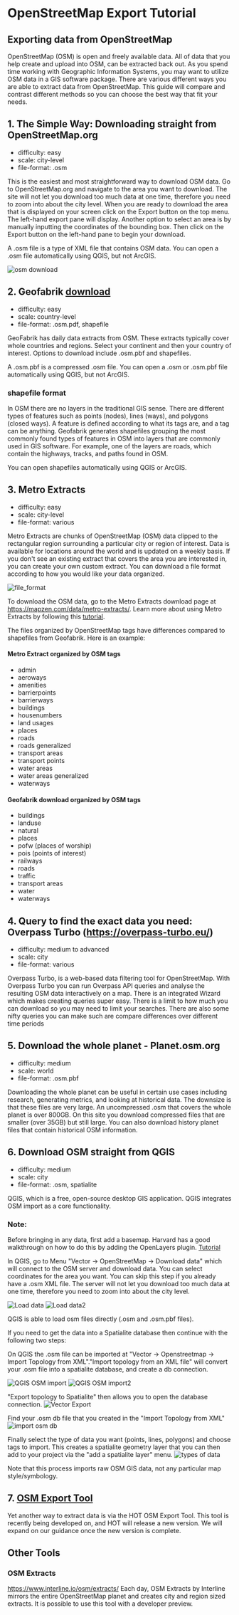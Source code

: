 # OpenStreetMap Export Tutorial

## Exporting data from OpenStreetMap

OpenStreetMap (OSM) is open and freely available data. All of data that you help create and upload into OSM, can be extracted back out. As you spend time working with Geographic Information Systems, you may want to utilize OSM data in a GIS software package. There are various different ways you are able to extract data from OpenStreetMap. This guide will compare and contrast different methods so you can choose the best way that fit your needs.

## 1. The Simple Way: Downloading straight from OpenStreetMap.org

- difficulty: easy
- scale: city-level
- file-format: .osm

This is the easiest and most straightforward way to download OSM data. Go to OpenStreetMap.org and navigate to the area you want to download. The site will not let you download too much data at one time, therefore you need to zoom into about the city level. When you are ready to download the area that is displayed on your screen click on the Export button on the top menu. The left-hand export pane will display. Another option to select an area is by manually inputting the coordinates of the bounding box. Then click on the Export button on the left-hand pane to begin your download. 

A .osm file is a type of XML file that contains OSM data. You can open a .osm file automatically using QGIS, but not ArcGIS.

![osm download](assets/osm_website_export_annotated.png)

## 2. Geofabrik [download](http://download.geofabrik.de/)

- difficulty: easy
- scale: country-level
- file-format: .osm.pdf, shapefile

GeoFabrik has daily data extracts from OSM. These extracts typically cover whole countries and regions. Select your continent and then your country of interest. Options to download include .osm.pbf and shapefiles. 

A .osm.pbf is a compressed .osm file.  You can open a .osm or .osm.pbf file automatically using QGIS, but not ArcGIS.

### shapefile format
In OSM there are no layers in the traditional GIS sense. There are different types of features such as points (nodes), lines (ways), and polygons (closed ways). A feature is defined according to what its tags are, and a tag can be anything. Geofabrik generates shapefiles grouping the most commonly found types of features in OSM into layers that are commonly used in GIS software. For example, one of the layers are roads, which contain the highways, tracks, and paths found in OSM.

You can open shapefiles automatically using QGIS or ArcGIS.

## 3. Metro Extracts

- difficulty: easy
- scale: city-level
- file-format: various

Metro Extracts are chunks of OpenStreetMap (OSM) data clipped to the rectangular region surrounding a particular city or region of interest. Data is available for locations around the world and is updated on a weekly basis. If you don't see an existing extract that covers the area you are interested in, you can create your own custom extract. You can download a file format according to how you would like your data organized.

![file_format](assets/fileformat.png)

To download the OSM data, go to the Metro Extracts download page at https://mapzen.com/data/metro-extracts/. Learn more about using Metro Extracts by following this [tutorial](https://mapzen.com/documentation/metro-extracts/tutorial/).

The files organized by OpenStreetMap tags have differences compared to shapefiles from Geofabrik. Here is an example:

#### Metro Extract organized by OSM tags
- admin
- aeroways
- amenities
- barrierpoints
- barrierways
- buildings
- housenumbers
- land usages
- places
- roads
- roads generalized
- transport areas
- transport points
- water areas
- water areas generalized
- waterways

#### Geofabrik download organized by OSM tags

- buildings
- landuse
- natural
- places
- pofw (places of worship)
- pois (points of interest)
- railways
- roads
- traffic
- transport areas
- water
- waterways

## 4. Query to find the exact data you need: Overpass Turbo (https://overpass-turbo.eu/)

- difficulty: medium to advanced
- scale: city
- file-format: various

Overpass Turbo, is a web-based data filtering tool for OpenStreetMap. With Overpass Turbo you can run Overpass API queries and analyse the resulting OSM data interactively on a map. There is an integrated Wizard which makes creating queries super easy. There is a limit to how much you can download so you may need to limit your searches. There are also some nifty queries you can make such are compare differences over different time periods 

## 5. Download the whole planet - Planet.osm.org

- difficulty: medium
- scale: world
- file-format: .osm.pbf

Downloading the whole planet can be useful in certain use cases including research, generating metrics, and looking at historical data. The downsize is that these files are very large. An uncompressed .osm that covers the whole planet is over 800GB. On this site you download compressed files that are smaller (over 35GB) but still large. You can also download history planet files that contain historical OSM information.

## 6. Download OSM straight from QGIS

- difficulty: medium
- scale: city
- file-format: .osm, spatialite

QGIS, which is a free, open-source desktop GIS application. QGIS integrates OSM import as a core functionality. 

### Note: 
Before bringing in any data, first add a basemap. Harvard has a good walkthrough on how to do this by adding the OpenLayers plugin. [Tutorial](http://maps.cga.harvard.edu/qgis/wkshop/basemap.php)

In QGIS, go to Menu "Vector -> OpenStreetMap -> Download data" which will connect to the OSM server and download data. You can select coordinates for the area you want. You can skip this step if you already have a .osm XML file. The server will not let you download too much data at one time, therefore you need to zoom into about the city level.

![Load data](assets/vector_Download_Data.PNG)
![Load data2](assets/osm_Download_Data_Window.PNG)

QGIS is able to load osm files directly (.osm and .osm.pbf files). 

If you need to get the data into a Spatialite database then continue with the following two steps:

On QGIS the .osm file can be imported at "Vector -> Openstreetmap -> Import Topology from XML"."Import topology from an XML file" will convert your .osm file into a spatialite database, and create a db connection.

![QGIS OSM import](assets/vector_Import_from_XML_.bmp)
![QGIS OSM import2](assets/import_from_XML.bmp)

"Export topology to Spatialite" then allows you to open the database connection.
![Vector Export](assets/vector_Export_SpatialLite.PNG)

Find your .osm db file that you created in the "Import Topology from XML"
![import osm db](assets/export_Osm_SpatialLite.PNG)

Finally select the type of data you want (points, lines, polygons) and choose tags to import. This creates a spatialite geometry layer that you can then add to your project via the "add a spatialite layer" menu.
![types of data](assets/export_Osm_SpatialLite_Data_Type_Tags.PNG)

Note that this process imports raw OSM GIS data, not any particular map style/symbology.

## 7. [OSM Export Tool](http://export.hotosm.org/en/)

Yet another way to extract data is via the HOT OSM Export Tool. This tool is recently being developed on, and HOT will release a new version. We will expand on our guidance once the new version is complete.

## Other Tools

### OSM Extracts
https://www.interline.io/osm/extracts/
Each day, OSM Extracts by Interline mirrors the entire OpenStreetMap planet and creates city and region sized extracts. It is possible to use this tool with a developer preview.
